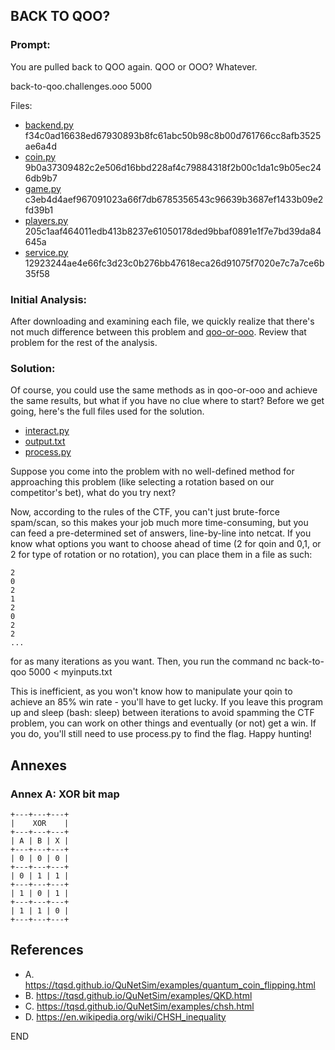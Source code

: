 ## BACK TO QOO?

### Prompt:
You are pulled back to QOO again. QOO or OOO? Whatever.

back-to-qoo.challenges.ooo 5000

Files:

- [backend.py](https://rbf-shadowhunter.github.io/ctf/2021_DEFCON_QUALS/back-to-qoo/backend.py) f34c0ad16638ed67930893b8fc61abc50b98c8b00d761766cc8afb3525ae6a4d
- [coin.py](https://rbf-shadowhunter.github.io/ctf/2021_DEFCON_QUALS/back-to-qoo/coin.py) 9b0a37309482c2e506d16bbd228af4c79884318f2b00c1da1c9b05ec246db9b7
- [game.py](https://rbf-shadowhunter.github.io/ctf/2021_DEFCON_QUALS/back-to-qoo/game.py) c3eb4d4aef967091023a66f7db6785356543c96639b3687ef1433b09e2fd39b1
- [players.py](https://rbf-shadowhunter.github.io/ctf/2021_DEFCON_QUALS/back-to-qoo/players.py) 205c1aaf464011edb413b8237e61050178ded9bbaf0891e1f7e7bd39da84645a
- [service.py](https://rbf-shadowhunter.github.io/ctf/2021_DEFCON_QUALS/back-to-qoo/service.py) 12923244ae4e66fc3d23c0b276bb47618eca26d91075f7020e7c7a7ce6b35f58

### Initial Analysis:
After downloading and examining each file, we quickly realize that there's not much difference between this problem and [qoo-or-ooo](https://rbf-shadowhunter.github.io/ctf/2021_DEFCON_QUALS/qoo-or-ooo/qoo-or-ooo.html).  Review that problem for the rest of the analysis.

### Solution:
Of course, you could use the same methods as in qoo-or-ooo and achieve the same results, but what if you have no clue where to start?  Before we get going, here's the full files used for the solution.

- [interact.py](https://rbf-shadowhunter.github.io/ctf/2021_DEFCON_QUALS/back-to-qoo/interact.py)
- [output.txt](https://rbf-shadowhunter.github.io/ctf/2021_DEFCON_QUALS/back-to-qoo/output.txt)
- [process.py](https://rbf-shadowhunter.github.io/ctf/2021_DEFCON_QUALS/back-to-qoo/process.py)

Suppose you come into the problem with no well-defined method for approaching this problem (like selecting a rotation based on our competitor's bet), what do you try next?

Now, according to the rules of the CTF, you can't just brute-force spam/scan, so this makes your job much more time-consuming, but you can feed a pre-determined set of answers, line-by-line into netcat.  If you know what options you want to choose ahead of time (2 for qoin and 0,1, or 2 for type of rotation or no rotation), you can place them in a file as such:
```
2
0
2
1
2
0
2
2
...
```
for as many iterations as you want.  Then, you run the command nc back-to-qoo 5000 < myinputs.txt

This is inefficient, as you won't know how to manipulate your qoin to achieve an 85% win rate - you'll have to get lucky.  If you leave this program up and sleep (bash: sleep) between iterations to avoid spamming the CTF problem, you can work on other things and eventually (or not) get a win.  If you do, you'll still need to use process.py to find the flag.  Happy hunting!

## Annexes
### Annex A: XOR bit map
```
+---+---+---+
|    XOR    |
+---+---+---+
| A | B | X |
+---+---+---+
| 0 | 0 | 0 |
+---+---+---+
| 0 | 1 | 1 |
+---+---+---+
| 1 | 0 | 1 |
+---+---+---+
| 1 | 1 | 0 |
+---+---+---+
```

## References
- A. https://tqsd.github.io/QuNetSim/examples/quantum_coin_flipping.html
- B. https://tqsd.github.io/QuNetSim/examples/QKD.html
- C. https://tqsd.github.io/QuNetSim/examples/chsh.html
- D. https://en.wikipedia.org/wiki/CHSH_inequality

END
